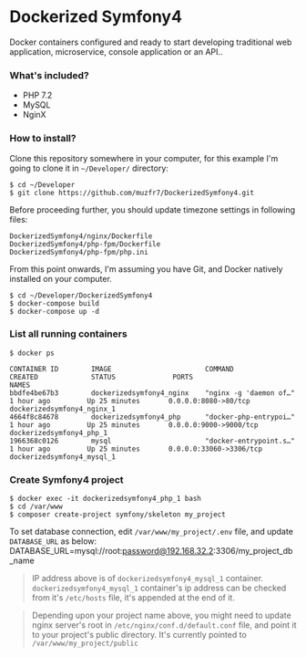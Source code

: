 # Dockerized Symfony4
Docker containers configured and ready to start developing traditional web application, microservice, console application or an API..

### What's included?
* PHP 7.2
* MySQL
* NginX

### How to install?
Clone this repository somewhere in your computer, for this example I'm going to clone it in `~/Developer/` directory:
```
$ cd ~/Developer
$ git clone https://github.com/muzfr7/DockerizedSymfony4.git
```

Before proceeding further, you should update timezone settings in following files:
```
DockerizedSymfony4/nginx/Dockerfile
DockerizedSymfony4/php-fpm/Dockerfile
DockerizedSymfony4/php-fpm/php.ini
```

From this point onwards, I'm assuming you have Git, and Docker natively installed on your computer.
```
$ cd ~/Developer/DockerizedSymfony4
$ docker-compose build
$ docker-compose up -d
```

### List all running containers
```
$ docker ps

CONTAINER ID        IMAGE                       COMMAND                  CREATED             STATUS              PORTS                     NAMES
bbdfe4be67b3        dockerizedsymfony4_nginx    "nginx -g 'daemon of…"   1 hour ago         Up 25 minutes       0.0.0.0:8080->80/tcp      dockerizedsymfony4_nginx_1
4664f8c84678        dockerizedsymfony4_php      "docker-php-entrypoi…"   1 hour ago         Up 25 minutes       0.0.0.0:9000->9000/tcp    dockerizedsymfony4_php_1
1966368c0126        mysql                       "docker-entrypoint.s…"   1 hour ago         Up 25 minutes       0.0.0.0:33060->3306/tcp   dockerizedsymfony4_mysql_1
```

### Create Symfony4 project
```
$ docker exec -it dockerizedsymfony4_php_1 bash
$ cd /var/www
$ composer create-project symfony/skeleton my_project
```

To set database connection, edit `/var/www/my_project/.env` file, and update `DATABASE_URL` as below:
DATABASE_URL=mysql://root:password@192.168.32.2:3306/my_project_db_name

> IP address above is of `dockerizedsymfony4_mysql_1` container. `dockerizedsymfony4_mysql_1` container's ip address can be checked from it's `/etc/hosts` file, it's appended at the end of it.

> Depending upon your project name above, you might need to update nginx server's root in `/etc/nginx/conf.d/default.conf` file, and point it to your project's public directory. 
> It's currently pointed to `/var/www/my_project/public`

